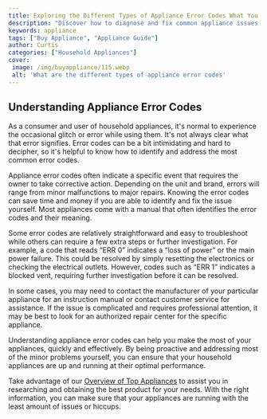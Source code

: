 ```yaml
---
title: Exploring the Different Types of Appliance Error Codes What You Need to Know
description: "Discover how to diagnose and fix common appliance issues with this guide on the different types of appliance error codes Learn what you need to know to ensure your appliances are running smoothly"
keywords: appliance
tags: ["Buy Appliance", "Appliance Guide"]
author: Curtis
categories: ["Household Appliances"]
cover: 
 image: /img/buyappliance/115.webp
 alt: 'What are the different types of appliance error codes'
---
```

## Understanding Appliance Error Codes 

As a consumer and user of household appliances, it's normal to experience the occasional glitch or error while using them. It's not always clear what that error signifies. Error codes can be a bit intimidating and hard to decipher, so it's helpful to know how to identify and address the most common error codes.

Appliance error codes often indicate a specific event that requires the owner to take corrective action. Depending on the unit and brand, errors will range from minor malfunctions to major repairs. Knowing the error codes can save time and money if you are able to identify and fix the issue yourself. Most appliances come with a manual that often identifies the error codes and their meaning. 

Some error codes are relatively straightforward and easy to troubleshoot while others can require a few extra steps or further investigation. For example, a code that reads “ERR 0” indicates a “loss of power” or the main power failure. This could be resolved by simply resetting the electronics or checking the electrical outlets. However, codes such as “ERR 1” indicates a blocked vent, requiring further investigation before it can be resolved. 

In some cases, you may need to contact the manufacturer of your particular appliance for an instruction manual or contact customer service for assistance. If the issue is complicated and requires professional attention, it may be best to look for an authorized repair center for the specific appliance. 

Understanding appliance error codes can help you make the most of your appliances, quickly and effectively. By being proactive and addressing most of the minor problems yourself, you can ensure that your household appliances are up and running at their optimal performance. 

Take advantage of our [Overview of Top Appliances](./pages/appliance-overview) to assist you in researching and obtaining the best product for your needs. With the right information, you can make sure that your appliances are running with the least amount of issues or hiccups.
